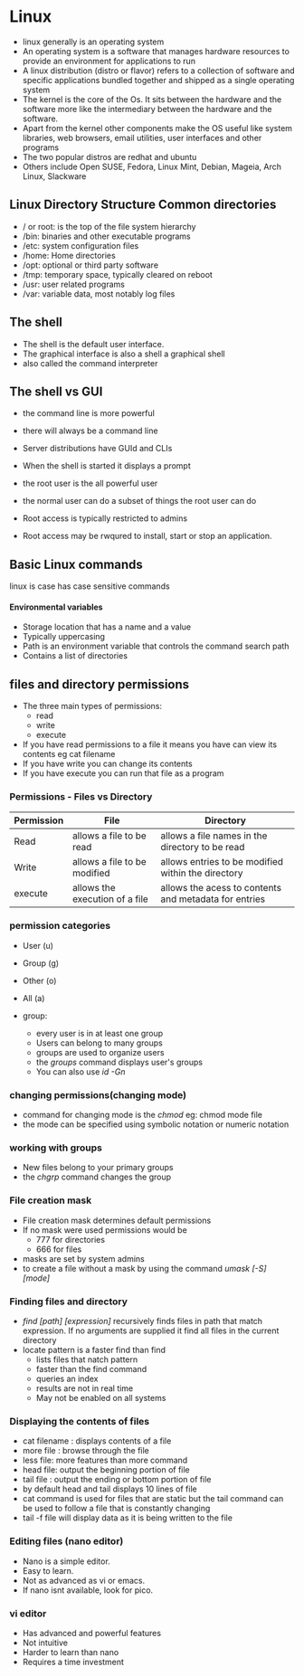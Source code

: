 # Linux
* linux generally is an operating system
* An operating system is a software that manages hardware resources to provide an environment for applications to run
* A linux distribution (distro or flavor) refers to a collection of software and specific applications bundled together and shipped as a single operating system
* The kernel is the core of the Os. It sits between the hardware and the software more like the intermediary between the hardware and the software.
* Apart from the kernel other components make  the OS useful like system libraries, web browsers, email utilities, user interfaces and other programs
* The two popular distros are redhat and ubuntu
* Others include Open SUSE, Fedora, Linux Mint, Debian, Mageia, Arch Linux, Slackware
## Linux Directory Structure Common directories
* / or root: is the top of the file system hierarchy
* /bin: binaries and other executable programs
* /etc: system configuration files
* /home: Home directories 
* /opt: optional or third party software
* /tmp: temporary space, typically cleared on reboot
* /usr: user related programs
* /var: variable data, most notably log files

## The shell
* The shell is the default user interface. 
* The graphical interface is also a shell a graphical shell
* also called the command interpreter

## The shell vs GUI
* the command line is more powerful
* there will always be a command line
* Server distributions have GUId and CLIs

* When the shell is started it displays a prompt
* the root user is the all powerful user
* the normal user can do a subset of things the root user can do
* Root access is typically restricted to admins
* Root access may be rwqured to install, start or stop an application.

## Basic Linux commands
linux is case has case sensitive commands
 #### Environmental variables
 * Storage location that has a name and a value
 * Typically uppercasing
* Path is an environment variable that controls the command search path
* Contains a list of directories

## files and directory permissions
* The three main types of permissions:
    * read
    * write
    * execute
* If you have read permissions to a file it means you have can view its contents eg cat filename
* If you have write you can change its contents 
* If you have execute you can run that file as a program

### Permissions - Files vs Directory
|Permission|File|Directory|
|----|-----|-----|
|Read|allows a file to be read|allows a file  names in the directory to be read|
|Write|allows a file to be modified|allows entries to be modified within the directory|
|execute|allows the execution of a file|allows the acess to contents and metadata for entries
### permission categories
* User (u)
* Group (g)
* Other (o)
* All (a)

* group: 
    * every user is in at least one group
    * Users can belong to many groups
    * groups are used to organize users
    * the *groups* command displays user's groups
    * You can also use *id -Gn*

### changing permissions(changing mode)
* command for changing mode is the *chmod* eg: chmod mode file
* the mode can be specified using symbolic notation or numeric notation
### working with groups
* New files belong to your primary groups
* the *chgrp* command changes the group

### File creation mask
* File creation mask determines default permissions
* If no mask were used permissions would be
    * 777 for directories
    * 666 for files
* masks are set by system admins
* to create a file without a mask by using the command *umask [-S] [mode]*

### Finding files and directory
* *find [path] [expression]* recursively finds files in path that match expression. If no arguments are supplied it find all files in the current directory
* locate  pattern is a faster find than find
    * lists files that natch pattern 
    *  faster than the find command 
    * queries an index 
    * results are not in real time
    * May not be enabled on all systems  
### Displaying the contents of files 
*  cat filename : displays contents of a file
* more file : browse through the file
* less file: more features than more command 
* head file: output the beginning portion of file 
* tail file : output the ending or bottom portion of file 
* by default head and tail displays 10 lines of file
* cat command is used for files that are static but the tail command can be used to follow a file that is constantly changing
* tail -f file will display data as it is being written to the file
### Editing files (nano editor)
* Nano is a simple editor. 
* Easy to learn.
* Not as advanced as vi or emacs.
* If nano isnt available, look for pico.
### vi editor
* Has advanced and powerful features 
* Not intuitive
* Harder to learn than nano
* Requires a time investment






